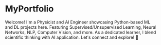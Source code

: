 # MyPortfolio
Welcome! I'm a Physicist and AI Engineer showcasing Python-based ML and DL projects here. Featuring Supervised/Unsupervised Learning, Neural Networks, NLP, Computer Vision, and more. As a dedicated learner, I blend scientific thinking with AI application. Let's connect and explore! 👀
